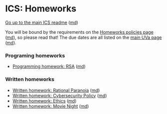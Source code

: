 ICS: Homeworks
==============

[Go up to the main ICS readme](../readme.html) ([md](../readme.md))

You will be bound by the requirements on the
[Homeworks policies page](../uva/hw-policies.html)
([md](../uva/hw-policies.md)), so please read that!  The due dates are
all listed on the [main UVa page](../uva/index.html)
([md](../uva/index.md)).

### Programing homeworks

- [Programming homework: RSA](hw-rsa.html) ([md](hw-rsa.md))


### Written homeworks

- [Written homework: Rational Paranoia](hw-paranoia.html)
  ([md](hw-paranoia.html))
- [Written homework: Cybersecurity Policy](hw-policy.html)
  ([md](hw-policy.html))
- [Written homework: Ethics](hw-ethics.html) ([md](hw-ethics.html))
- [Written homework: Movie Night](hw-movie-night.html)
  ([md](hw-movie-night.html))

